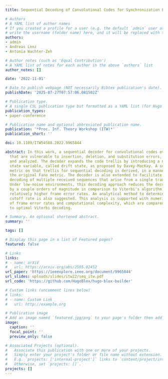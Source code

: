 ```yaml
---
title: Sequential Decoding of Convolutional Codes for Synchronization Errors

# Authors
# A YAML list of author names
# If you created a profile for a user (e.g. the default `admin` user at `content/authors/admin/`), 
# write the username (folder name) here, and it will be replaced with their full name and linked to their profile.
authors:
- admin
- Andreas Lenz
- Antonia Wachter-Zeh

# Author notes (such as 'Equal Contribution')
# A YAML list of notes for each author in the above `authors` list
author_notes: []

date: '2022-11-01'

# Date to publish webpage (NOT necessarily Bibtex publication's date).
publishDate: '2025-07-27T07:57:06.081502Z'

# Publication type.
# A single CSL publication type but formatted as a YAML list (for Hugo requirements).
publication_types:
- paper-conference

# Publication name and optional abbreviated publication name.
publication: '*Proc. Inf. Theory Workshop (ITW)*'
publication_short: ''

doi: 10.1109/ITW54588.2022.9965844

abstract: In this work, a sequential decoder for convolutional codes over channels
  that are vulnerable to insertion, deletion, and substitution errors, is described
  and analyzed. The decoder expands the code trellis by introducing a new channel
  state variable, called drift state, as proposed by Davey-MacKay. A suitable decoding
  metric on that trellis for sequential decoding is derived, in a manner that generalizes
  the original Fano metric. The decoder is also extended to facilitate the simultaneous
  decoding of multiple received sequences that arise from a single transmitted sequence.
  Under low-noise environments, this decoding approach reduces the decoding complexity
  by a couple orders of magnitude in comparison to Viterbi's algorithm, albeit at
  relatively higher frame error rates. An analytical method to determine the computational
  cutoff rate is also suggested. This analysis is supported with numerical evaluations
  of frame error rates and computational complexity, which are compared with respect
  to optimal Viterbi decoding.

# Summary. An optional shortened abstract.
summary: ''

tags: []

# Display this page in a list of Featured pages?
featured: false

# Links
links:
# - name: arXiV
#   url: https://arxiv.org/abs/2505.02452
url_paper: 'https://ieeexplore.ieee.org/document/9965844'
url_slides: uploads/slides/itw22/seq_itw.pdf
url_code: 'https://github.com/HugoBlox/hugo-blox-builder'

# Custom links (uncomment lines below)
# links:
# - name: Custom Link
#   url: http://example.org

# Publication image
# Add an image named `featured.jpg/png` to your page's folder then add a caption below.
image:
  caption: ''
  focal_point: ''
  preview_only: false

# Associated Projects (optional).
#   Associate this publication with one or more of your projects.
#   Simply enter your project's folder or file name without extension.
#   E.g. `projects: ['internal-project']` links to `content/project/internal-project/index.md`.
#   Otherwise, set `projects: []`.
projects: []
---
```

